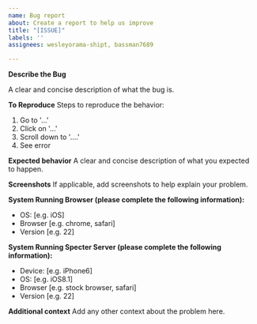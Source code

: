 ```yaml
---
name: Bug report
about: Create a report to help us improve
title: "[ISSUE]"
labels: ''
assignees: wesleyorama-shipt, bassman7689

---
```


**Describe the Bug**

A clear and concise description of what the bug is.

**To Reproduce**
Steps to reproduce the behavior:
1. Go to '...'
2. Click on '...'
3. Scroll down to '....'
4. See error

**Expected behavior**
A clear and concise description of what you expected to happen.

**Screenshots**
If applicable, add screenshots to help explain your problem.

**System Running Browser (please complete the following information):**
 - OS: [e.g. iOS]
 - Browser [e.g. chrome, safari]
 - Version [e.g. 22]

**System Running Specter Server (please complete the following information):**
 - Device: [e.g. iPhone6]
 - OS: [e.g. iOS8.1]
 - Browser [e.g. stock browser, safari]
 - Version [e.g. 22]

**Additional context**
Add any other context about the problem here.
